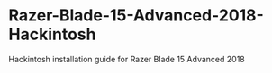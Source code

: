 # Razer-Blade-15-Advanced-2018-Hackintosh
Hackintosh installation guide for Razer Blade 15 Advanced 2018
